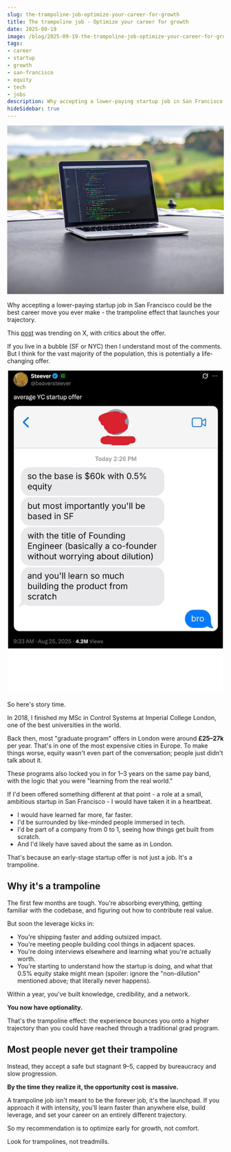 ```yaml
---
slug: the-trampoline-job-optimize-your-career-for-growth
title: The trampoline job - Optimize your career for growth
date: 2025-09-19
image: /blog/2025-09-19-the-trampoline-job-optimize-your-career-for-growth
tags:
- career
- startup
- growth
- san-francisco
- equity
- tech
- jobs
description: Why accepting a lower-paying startup job in San Francisco could be the best career move you ever make - the trampoline effect that launches your trajectory.
hideSidebar: true
---
```


![The trampoline job - Optimize your career for growth](/blog/2025-09-19-the-trampoline-job-optimize-your-career-for-growth.png)

Why accepting a lower-paying startup job in San Francisco could be the best career move you ever make - the trampoline effect that launches your trajectory.

<!-- truncate -->

<div style={{borderTop: '1px solid #0088CC', margin: '1.5em 0'}} />

This [post](https://x.com/beaversteever/status/1959972343050068280) was trending on X, with critics about the offer.

If you live in a bubble (SF or NYC) then I understand most of the comments. But I think for the vast majority of the population, this is potentially a life-changing offer.

<p align="center">
    <img width="500" src="/blog/2025-09-19-the-trampoline-job-optimize-your-career-for-growth_1.png" alt="Average VC startup offer tweet" />
</p>

So here's story time.

In 2018, I finished my MSc in Control Systems at Imperial College London, one of the best universities in the world.

Back then, most "graduate program" offers in London were around **£25–27k** per year. That's in one of the most expensive cities in Europe. To make things worse, equity wasn't even part of the conversation; people just didn't talk about it.

These programs also locked you in for 1–3 years on the same pay band, with the logic that you were "learning from the real world."

If I'd been offered something different at that point - a role at a small, ambitious startup in San Francisco - I would have taken it in a heartbeat.

- I would have learned far more, far faster.
- I'd be surrounded by like-minded people immersed in tech.
- I'd be part of a company from 0 to 1, seeing how things get built from scratch.
- And I'd likely have saved about the same as in London.

That's because an early-stage startup offer is not just a job. It's a trampoline.

## Why it's a trampoline

The first few months are tough. You're absorbing everything, getting familiar with the codebase, and figuring out how to contribute real value.

But soon the leverage kicks in:

- You're shipping faster and adding outsized impact.
- You're meeting people building cool things in adjacent spaces.
- You're doing interviews elsewhere and learning what you're actually worth.
- You're starting to understand how the startup is doing, and what that 0.5% equity stake might mean (spoiler: ignore the "non-dilution" mentioned above; that literally never happens).

Within a year, you've built knowledge, credibility, and a network.

**You now have optionality.**

That's the trampoline effect: the experience bounces you onto a higher trajectory than you could have reached through a traditional grad program.

## Most people never get their trampoline

Instead, they accept a safe but stagnant 9–5, capped by bureaucracy and slow progression.

**By the time they realize it, the opportunity cost is massive.**

A trampoline job isn't meant to be the forever job, it's the launchpad. If you approach it with intensity, you'll learn faster than anywhere else, build leverage, and set your career on an entirely different trajectory.

So my recommendation is to optimize early for growth, not comfort.

Look for trampolines, not treadmills.
